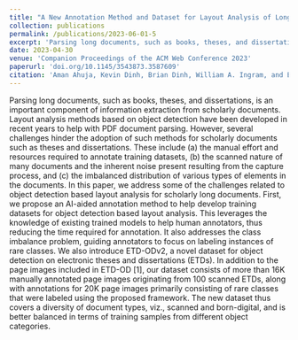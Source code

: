 ```yaml
---
title: "A New Annotation Method and Dataset for Layout Analysis of Long Documentsn"
collection: publications
permalink: /publications/2023-06-01-5
excerpt: 'Parsing long documents, such as books, theses, and dissertations, is an important component of information extraction from scholarly documents.... '
date: 2023-04-30
venue: 'Companion Proceedings of the ACM Web Conference 2023'
paperurl: 'doi.org/10.1145/3543873.3587609'
citation: 'Aman Ahuja, Kevin Dinh, Brian Dinh, William A. Ingram, and Edward Fox. 2023. A New Annotation Method and Dataset for Layout Analysis of Long Documents. <em> In Companion Proceedings of the ACM Web Conference 2023 (WWW '23 Companion)</em>. Association for Computing Machinery, New York, NY, USA, 834–842.'
---
```

Parsing long documents, such as books, theses, and dissertations, is an important component of information extraction from scholarly documents. Layout analysis methods based on object detection have been developed in recent years to help with PDF document parsing. However, several challenges hinder the adoption of such methods for scholarly documents such as theses and dissertations. These include (a) the manual effort and resources required to annotate training datasets, (b) the scanned nature of many documents and the inherent noise present resulting from the capture process, and (c) the imbalanced distribution of various types of elements in the documents. In this paper, we address some of the challenges related to object detection based layout analysis for scholarly long documents. First, we propose an AI-aided annotation method to help develop training datasets for object detection based layout analysis. This leverages the knowledge of existing trained models to help human annotators, thus reducing the time required for annotation. It also addresses the class imbalance problem, guiding annotators to focus on labeling instances of rare classes. We also introduce ETD-ODv2, a novel dataset for object detection on electronic theses and dissertations (ETDs). In addition to the page images included in ETD-OD [1], our dataset consists of more than 16K manually annotated page images originating from 100 scanned ETDs, along with annotations for 20K page images primarily consisting of rare classes that were labeled using the proposed framework. The new dataset thus covers a diversity of document types, viz., scanned and born-digital, and is better balanced in terms of training samples from different object categories.